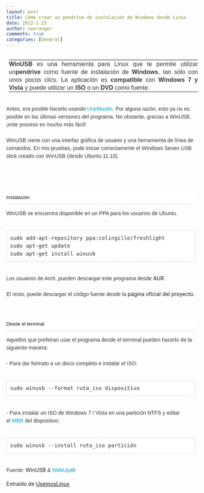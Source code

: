```yaml
---
layout: post
title: Cómo crear un pendrive de instalación de Windows desde Linux
date: 2012-1-23
author: neoranger
comments: true
categories: [General]
---
```

<br />

<table border="0" cellpadding="2" cellspacing="2" style="background-color:white;border-collapse:collapse;color:#343434;font-family:'Droid Sans', Arial, sans-serif;line-height:21px;outline-color:initial;outline-style:none;outline-width:initial;text-align:justify;margin:0 0 0 7px;padding:0;"><tbody style="outline-color:initial;outline-style:none;outline-width:initial;margin:0;padding:0;"><tr style="outline-color:initial;outline-style:none;outline-width:initial;margin:0;padding:0;"><td style="outline-color:initial;outline-style:none;outline-width:initial;margin:0;padding:0;"><b style="background-attachment:initial;background-clip:initial;background-color:transparent;background-image:initial;background-origin:initial;border-color:initial;border-color:initial;border-width:initial;border-width:initial;outline-color:initial;outline-style:none;outline-width:initial;text-decoration:none;vertical-align:baseline;border-style:none;margin:0;padding:0;">WinUSB</b> es una herramienta para Linux que te permite utilizar un<b style="background-attachment:initial;background-clip:initial;background-color:transparent;background-image:initial;background-origin:initial;border-color:initial;border-color:initial;border-width:initial;border-width:initial;outline-color:initial;outline-style:none;outline-width:initial;text-decoration:none;vertical-align:baseline;border-style:none;margin:0;padding:0;">pendrive</b> como fuente de instalación de <b style="background-attachment:initial;background-clip:initial;background-color:transparent;background-image:initial;background-origin:initial;border-color:initial;border-color:initial;border-width:initial;border-width:initial;outline-color:initial;outline-style:none;outline-width:initial;text-decoration:none;vertical-align:baseline;border-style:none;margin:0;padding:0;">Windows</b>, tan sólo con unos pocos clics. La aplicación es <b style="background-attachment:initial;background-clip:initial;background-color:transparent;background-image:initial;background-origin:initial;border-color:initial;border-color:initial;border-width:initial;border-width:initial;outline-color:initial;outline-style:none;outline-width:initial;text-decoration:none;vertical-align:baseline;border-style:none;margin:0;padding:0;">compatible</b> con <b style="background-attachment:initial;background-clip:initial;background-color:transparent;background-image:initial;background-origin:initial;border-color:initial;border-color:initial;border-width:initial;border-width:initial;outline-color:initial;outline-style:none;outline-width:initial;text-decoration:none;vertical-align:baseline;border-style:none;margin:0;padding:0;">Windows 7 y Vista</b> y puede utilizar un <b style="background-attachment:initial;background-clip:initial;background-color:transparent;background-image:initial;background-origin:initial;border-color:initial;border-color:initial;border-width:initial;border-width:initial;outline-color:initial;outline-style:none;outline-width:initial;text-decoration:none;vertical-align:baseline;border-style:none;margin:0;padding:0;">ISO</b> o un <b style="background-attachment:initial;background-clip:initial;background-color:transparent;background-image:initial;background-origin:initial;border-color:initial;border-color:initial;border-width:initial;border-width:initial;outline-color:initial;outline-style:none;outline-width:initial;text-decoration:none;vertical-align:baseline;border-style:none;margin:0;padding:0;">DVD</b> como fuente.</td></tr></tbody></table>

<a href="" name="more" style="-webkit-transition-delay:initial;-webkit-transition-duration:.25s;-webkit-transition-property:all;-webkit-transition-timing-function:ease-in;background-color:white;color:#009ecb;font-family:'Droid Sans', Arial, sans-serif;line-height:21px;outline-color:initial;outline-style:none;outline-width:initial;text-align:justify;text-decoration:none;margin:0;padding:0;"></a><br style="background-color:white;color:#343434;font-family:'Droid Sans', Arial, sans-serif;line-height:21px;text-align:justify;" /><span class="Apple-style-span" style="background-color:white;color:#343434;font-family:'Droid Sans', Arial, sans-serif;line-height:21px;">Antes, era posible hacerlo usando </span><a href="http://usemoslinux.blogspot.com/2010/04/como-instalar-linux-desde-un-pendrive.html" style="-webkit-transition-delay:initial;-webkit-transition-duration:.25s;-webkit-transition-property:all;-webkit-transition-timing-function:ease-in;background-color:white;color:#009ecb;font-family:'Droid Sans', Arial, sans-serif;line-height:21px;outline-color:initial;outline-style:none;outline-width:initial;text-align:justify;text-decoration:none;margin:0;padding:0;" target="_blank">Unetbootin</a><span class="Apple-style-span" style="background-color:white;color:#343434;font-family:'Droid Sans', Arial, sans-serif;line-height:21px;text-align:justify;">. Por alguna razón, esto ya no es posible en las últimas versiones del programa. No obstante, gracias a WinUSB, ¡este proceso es mucho más fácil!</span><br style="background-color:white;color:#343434;font-family:'Droid Sans', Arial, sans-serif;line-height:21px;text-align:justify;" /><br style="background-color:white;color:#343434;font-family:'Droid Sans', Arial, sans-serif;line-height:21px;text-align:justify;" /><span class="Apple-style-span" style="background-color:white;color:#343434;font-family:'Droid Sans', Arial, sans-serif;line-height:21px;text-align:justify;">WinUSB viene con una interfaz gráfica de usuario y una herramienta de línea de comandos. En mis pruebas, pude iniciar correctamente el Windows Seven USB stick creado con WinUSB (desde Ubuntu 11.10).</span><br style="background-color:white;color:#343434;font-family:'Droid Sans', Arial, sans-serif;font-size:14px;line-height:21px;text-align:justify;" /><br style="background-color:white;color:#343434;font-family:'Droid Sans', Arial, sans-serif;font-size:14px;line-height:21px;text-align:justify;" /><br />

<div class="separator" style="background-color:white;clear:both;color:#343434;font-family:'Droid Sans', Arial, sans-serif;font-size:14px;line-height:21px;outline-color:initial;outline-style:none;outline-width:initial;text-align:center;margin:0;padding:0;"></div>

<a name='more'></a><br style="background-color:white;color:#343434;font-family:'Droid Sans', Arial, sans-serif;font-size:14px;line-height:21px;text-align:justify;" />

<h3 style="background-color:white;border-bottom-color:rgb(204,204,204) !important;border-bottom-style:dashed !important;border-bottom-width:1px !important;color:#111111;font-family:Ubuntu, 'Droid Sans', arial, serif;font-weight:400;line-height:26px;outline-color:initial;outline-style:none;outline-width:initial;text-align:justify;margin:0 0 2px;padding:0 0 4px;"><span class="Apple-style-span" style="font-size:small;">Instalación</span></h3>

<span class="Apple-style-span" style="background-color:white;color:#343434;font-family:'Droid Sans', Arial, sans-serif;line-height:21px;text-align:justify;">WinUSB se encuentra disponible en un PPA para los usuarios de Ubuntu. </span><br style="background-color:white;color:#343434;font-family:'Droid Sans', Arial, sans-serif;line-height:21px;text-align:justify;" /><br style="background-color:white;color:#343434;font-family:'Droid Sans', Arial, sans-serif;line-height:21px;text-align:justify;" />

<pre style="background-attachment:initial;background-clip:initial;background-color:white;background-image:initial;background-origin:initial;color:#343434;line-height:21px;outline-color:initial;outline-style:none;outline-width:initial;text-align:justify;white-space:pre-wrap;border-color:rgb(204,204,204);border-style:dashed;border-width:1px;padding:9px;">sudo add-apt-repository ppa:colingille/freshlight<br />sudo apt-get update<br />sudo apt-get install winusb</pre>

<br style="background-color:white;color:#343434;font-family:'Droid Sans', Arial, sans-serif;line-height:21px;text-align:justify;" /><span class="Apple-style-span" style="background-color:white;color:#343434;font-family:'Droid Sans', Arial, sans-serif;line-height:21px;text-align:justify;">Los usuarios de Arch, pueden descargar este programa desde </span>AUR<span class="Apple-style-span" style="background-color:white;color:#343434;font-family:'Droid Sans', Arial, sans-serif;line-height:21px;text-align:justify;">.</span><br style="background-color:white;color:#343434;font-family:'Droid Sans', Arial, sans-serif;line-height:21px;text-align:justify;" /><br style="background-color:white;color:#343434;font-family:'Droid Sans', Arial, sans-serif;line-height:21px;text-align:justify;" /><span class="Apple-style-span" style="background-color:white;color:#343434;font-family:'Droid Sans', Arial, sans-serif;line-height:21px;text-align:justify;">El resto, puede descargar el código fuente desde la </span>página oficial del proyecto<span class="Apple-style-span" style="background-color:white;color:#343434;font-family:'Droid Sans', Arial, sans-serif;line-height:21px;text-align:justify;">.</span><br style="background-color:white;color:#343434;font-family:'Droid Sans', Arial, sans-serif;line-height:21px;text-align:justify;" /><br style="background-color:white;color:#343434;font-family:'Droid Sans', Arial, sans-serif;line-height:21px;text-align:justify;" /><br style="background-color:white;color:#343434;font-family:'Droid Sans', Arial, sans-serif;line-height:21px;text-align:justify;" />

<h3 style="background-color:white;border-bottom-color:rgb(204,204,204) !important;border-bottom-style:dashed !important;border-bottom-width:1px !important;color:#111111;font-family:Ubuntu, 'Droid Sans', arial, serif;font-weight:400;line-height:26px;outline-color:initial;outline-style:none;outline-width:initial;text-align:justify;margin:0 0 2px;padding:0 0 4px;"><span class="Apple-style-span" style="font-size:small;">Desde el terminal</span></h3>

<span class="Apple-style-span" style="background-color:white;color:#343434;font-family:'Droid Sans', Arial, sans-serif;line-height:21px;text-align:justify;">Aquellos que prefieran usar el programa desde el terminal pueden hacerlo de la siguiente manera:</span><br style="background-color:white;color:#343434;font-family:'Droid Sans', Arial, sans-serif;line-height:21px;text-align:justify;" /><br style="background-color:white;color:#343434;font-family:'Droid Sans', Arial, sans-serif;line-height:21px;text-align:justify;" /><span class="Apple-style-span" style="background-color:white;color:#343434;font-family:'Droid Sans', Arial, sans-serif;line-height:21px;text-align:justify;">- Para dar formato a un disco completo e instalar el ISO:</span><br style="background-color:white;color:#343434;font-family:'Droid Sans', Arial, sans-serif;line-height:21px;text-align:justify;" /><br style="background-color:white;color:#343434;font-family:'Droid Sans', Arial, sans-serif;line-height:21px;text-align:justify;" />

<pre style="background-attachment:initial;background-clip:initial;background-color:white;background-image:initial;background-origin:initial;color:#343434;line-height:21px;outline-color:initial;outline-style:none;outline-width:initial;text-align:justify;white-space:pre-wrap;border-color:rgb(204,204,204);border-style:dashed;border-width:1px;padding:9px;">sudo winusb --format ruta_iso dispositivo</pre>

<br style="background-color:white;color:#343434;font-family:'Droid Sans', Arial, sans-serif;line-height:21px;text-align:justify;" /><span class="Apple-style-span" style="background-color:white;color:#343434;font-family:'Droid Sans', Arial, sans-serif;line-height:21px;text-align:justify;">- Para instalar un ISO de Windows 7 / Vista en una partición NTFS y editar el </span><a href="http://es.wikipedia.org/wiki/MBR" style="-webkit-transition-delay:initial;-webkit-transition-duration:.25s;-webkit-transition-property:all;-webkit-transition-timing-function:ease-in;background-color:white;color:#009ecb;font-family:'Droid Sans', Arial, sans-serif;line-height:21px;outline-color:initial;outline-style:none;outline-width:initial;text-align:justify;text-decoration:none;margin:0;padding:0;" target="_blank">MBR</a><span class="Apple-style-span" style="background-color:white;color:#343434;font-family:'Droid Sans', Arial, sans-serif;line-height:21px;text-align:justify;"> del dispositivo:</span><br style="background-color:white;color:#343434;font-family:'Droid Sans', Arial, sans-serif;line-height:21px;text-align:justify;" /><br style="background-color:white;color:#343434;font-family:'Droid Sans', Arial, sans-serif;line-height:21px;text-align:justify;" />

<pre style="background-attachment:initial;background-clip:initial;background-color:white;background-image:initial;background-origin:initial;color:#343434;line-height:21px;outline-color:initial;outline-style:none;outline-width:initial;text-align:justify;white-space:pre-wrap;border-color:rgb(204,204,204);border-style:dashed;border-width:1px;padding:9px;">sudo winusb --install ruta_iso partición</pre>

<br style="background-color:white;color:#343434;font-family:'Droid Sans', Arial, sans-serif;font-size:14px;line-height:21px;text-align:justify;" /><span class="Apple-style-span" style="background-color:white;color:#343434;font-family:'Droid Sans', Arial, sans-serif;font-size:14px;line-height:21px;text-align:justify;">Fuente: </span>WinUSB<span class="Apple-style-span" style="background-color:white;color:#343434;font-family:'Droid Sans', Arial, sans-serif;font-size:14px;line-height:21px;text-align:justify;"> &amp; </span><a href="http://www.webupd8.org/2012/01/tool-to-create-windows-usb-install.html" style="-webkit-transition-delay:initial;-webkit-transition-duration:.25s;-webkit-transition-property:all;-webkit-transition-timing-function:ease-in;background-color:white;color:#009ecb;font-family:'Droid Sans', Arial, sans-serif;font-size:14px;line-height:21px;outline-color:initial;outline-style:none;outline-width:initial;text-align:justify;text-decoration:none;margin:0;padding:0;" target="_blank">WebUpd8</a><br /><br />Extraido de <a href="http://usemoslinux.blogspot.com/">UsemosLinux</a>
